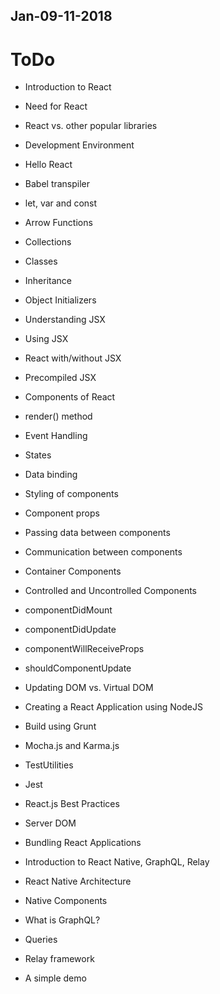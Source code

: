 ## Jan-09-11-2018

# ToDo


*	Introduction to React
*	Need for React
*	React vs. other popular libraries
*	Development Environment
*	Hello React
*	Babel transpiler

*	let, var and const
*	Arrow Functions
*	Collections
*	Classes
*	Inheritance
*	Object Initializers

*	Understanding JSX
*	Using JSX
*	React with/without JSX
*	Precompiled JSX


*	Components of React
*	render() method
*	Event Handling
*	States
*	Data binding
*	Styling of components


*	Component props
*	Passing data between components
*	Communication between components
*	Container Components
*	Controlled and Uncontrolled Components

*	componentDidMount
*	componentDidUpdate
*	componentWillReceiveProps
*	shouldComponentUpdate
*	Updating DOM vs. Virtual DOM

*	Creating a React Application using NodeJS
*	Build using Grunt
*	Mocha.js and Karma.js
*	TestUtilities
*	Jest
*	React.js Best Practices
*	Server DOM
*	Bundling React Applications


*   Introduction to React Native, GraphQL, Relay
*	React Native Architecture
*	Native Components
*	What is GraphQL?
*	Queries
*	Relay framework
*	A simple demo
